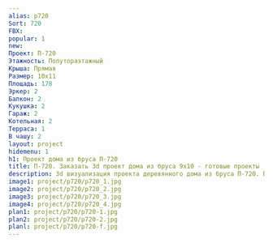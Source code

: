 ```yaml
---
alias: p720
Sort: 720
FBX: 
popular: 1
new: 
Проект: П-720
Этажность: Полутораэтажный
Крыша: Прямая
Размер: 10х11
Площадь: 178
Эркер: 2
Балкон: 2
Кукушка: 2
Гараж: 2
Котельная: 2
Терраса: 1
В чашу: 2
layout: project
hidemenu: 1
h1: Проект дома из бруса П-720
title: П-720. Заказать 3d проект дома из бруса 9х10 - готовые проекты
description: 3d визуализация проекта деревянного дома из бруса П-720. Площадь 178 м2, размер 9х10. Вы можете внести любые изменения в проект.
image1: project/p720/p720_1.jpg
image2: project/p720/p720_2.jpg
image3: project/p720/p720_3.jpg
image4: project/p720/p720_4.jpg
plan1: project/p720/p720-1.jpg
plan2: project/p720/p720-2.jpg
planl: project/p720/p720-f.jpg
---
```

